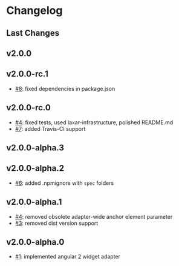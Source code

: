 # Changelog

## Last Changes


## v2.0.0
## v2.0.0-rc.1

- [#8](https://github.com/LaxarJS/laxar-angular2-adapter/issues/8): fixed dependencies in package.json


## v2.0.0-rc.0

- [#4](https://github.com/LaxarJS/laxar-angular2-adapter/issues/4): fixed tests, used laxar-infrastructure, polished README.md
- [#7](https://github.com/LaxarJS/laxar-angular2-adapter/issues/7): added Travis-CI support


## v2.0.0-alpha.3
## v2.0.0-alpha.2

- [#6](https://github.com/LaxarJS/laxar-angular2-adapter/issues/6): added .npmignore with `spec` folders


## v2.0.0-alpha.1

- [#4](https://github.com/LaxarJS/laxar-angular2-adapter/issues/4): removed obsolete adapter-wide anchor element parameter
- [#3](https://github.com/LaxarJS/laxar-angular2-adapter/issues/3): removed dist version support


## v2.0.0-alpha.0

- [#1](https://github.com/LaxarJS/laxar-angular2-adapter/issues/1): implemented angular 2 widget adapter
